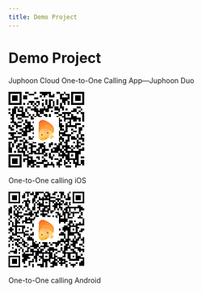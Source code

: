 ```yaml
---
title: Demo Project
---
```

# Demo Project

Juphoon Cloud One-to-One Calling App—Juphoon Duo

[![../../\_images/o2o\_iOS.png](../../_images/o2o_iOS.png)](../../_images/o2o_iOS.png)

One-to-One calling iOS

[![../../\_images/o2o\_Android.png](../../_images/o2o_Android.png)](../../_images/o2o_Android.png)

One-to-One calling Android
